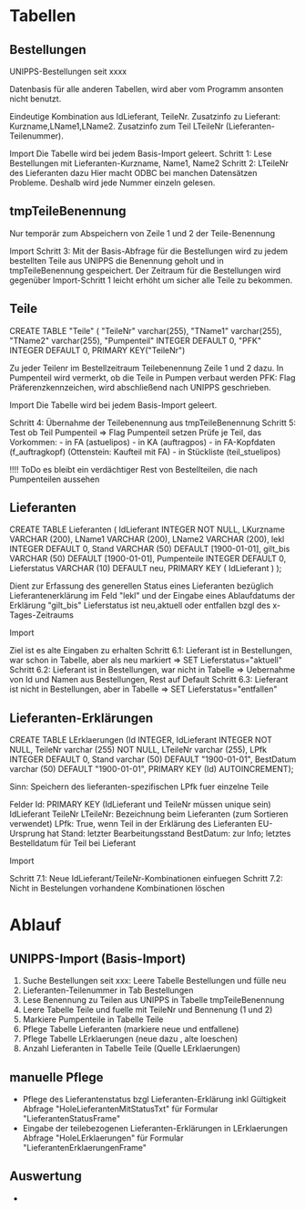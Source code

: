 Tabellen
========

Bestellungen
------------

UNIPPS-Bestellungen seit xxxx

Datenbasis für alle anderen Tabellen, wird aber vom Programm ansonten nicht benutzt.

Eindeutige Kombination aus IdLieferant, TeileNr.
Zusatzinfo zu Lieferant: Kurzname,LName1,LName2.
Zusatzinfo zum Teil  LTeileNr (Lieferanten-Teilenummer).

Import 
Die Tabelle wird bei jedem Basis-Import geleert.
Schritt 1: Lese Bestellungen mit Lieferanten-Kurzname, Name1, Name2
Schritt 2: LTeileNr des Lieferanten dazu
Hier macht ODBC bei manchen Datensätzen Probleme. Deshalb wird jede Nummer einzeln gelesen.

tmpTeileBenennung
-----------------

Nur temporär zum Abspeichern von Zeile 1 und 2 der Teile-Benennung

Import 
Schritt 3: Mit der Basis-Abfrage für die Bestellungen wird zu jedem bestellten Teile aus UNIPPS die Benennung geholt und in tmpTeileBenennung gespeichert. Der Zeitraum für die Bestellungen wird gegenüber Import-Schritt 1 leicht erhöht um sicher alle Teile zu bekommen.

Teile
-----

CREATE TABLE "Teile" (
        "TeileNr"       varchar(255),
        "TName1"        varchar(255),
        "TName2"        varchar(255),
        "Pumpenteil"    INTEGER DEFAULT 0,
        "PFK"   INTEGER  DEFAULT 0,
        PRIMARY KEY("TeileNr")

Zu jeder Teilenr im Bestellzeitraum Teilebenennung Zeile 1 und 2 dazu.
In Pumpenteil wird vermerkt, ob die Teile in Pumpen verbaut werden
PFK: Flag Präferenzkennzeichen, wird abschließend nach UNIPPS geschrieben.


Import 
Die Tabelle wird bei jedem Basis-Import geleert.

Schritt 4: Übernahme der Teilebenennung aus tmpTeileBenennung
Schritt 5: Test ob Teil Pumpenteil => Flag Pumpenteil setzen
Prüfe je Teil, das Vorkommen:
    - in FA (astuelipos)
    - in KA (auftragpos)
    - in FA-Kopfdaten (f_auftragkopf) (Ottenstein: Kaufteil mit FA)
    - in Stückliste (teil_stuelipos)


!!!! ToDo es bleibt ein verdächtiger Rest von Bestellteilen, 
die nach Pumpenteilen aussehen


Lieferanten
-----------

CREATE TABLE Lieferanten (
    IdLieferant  INTEGER       NOT NULL,
    LKurzname    VARCHAR (200),
    LName1       VARCHAR (200),
    LName2       VARCHAR (200),
    lekl         INTEGER       DEFAULT 0,
    Stand        VARCHAR (50)  DEFAULT [1900-01-01],
    gilt_bis     VARCHAR (50)  DEFAULT [1900-01-01],
    Pumpenteile  INTEGER       DEFAULT 0,
    Lieferstatus VARCHAR (10)  DEFAULT neu,
    PRIMARY KEY (
        IdLieferant
    )
);


Dient zur Erfassung des generellen Status eines Lieferanten bezüglich Lieferantenerklärung im Feld "lekl" und der Eingabe eines Ablaufdatums  der Erklärung "gilt_bis"
Lieferstatus ist neu,aktuell oder entfallen bzgl des x-Tages-Zeitraums

Import

Ziel ist es alte Eingaben zu erhalten
Schritt 6.1: Lieferant ist in Bestellungen, war schon in Tabelle,
             aber  als neu markiert => SET Lieferstatus="aktuell"
Schritt 6.2: Lieferant ist in Bestellungen, war nicht in Tabelle => 
             Uebernahme von Id und Namen aus Bestellungen, Rest auf Default 
Schritt 6.3: Lieferant ist nicht in Bestellungen, aber in Tabelle => 
             SET Lieferstatus="entfallen"  

Lieferanten-Erklärungen
-----------------------

CREATE TABLE LErklaerungen (Id INTEGER, IdLieferant INTEGER NOT NULL, TeileNr varchar (255) NOT NULL, LTeileNr varchar (255), LPfk INTEGER DEFAULT 0, Stand varchar (50) DEFAULT "1900-01-01", BestDatum varchar (50) DEFAULT "1900-01-01", PRIMARY KEY (Id) AUTOINCREMENT);

Sinn: Speichern des lieferanten-spezifischen LPfk fuer einzelne Teile

Felder
Id: PRIMARY KEY (IdLieferant und TeileNr müssen unique sein)
IdLieferant
TeileNr
LTeileNr: Bezeichnung beim Lieferanten (zum Sortieren verwendet)
LPfk: True, wenn Teil in der Erklärung des Lieferanten EU-Ursprung hat
Stand: letzter Bearbeitungsstand
BestDatum: zur Info; letztes Bestelldatum für Teil bei Lieferant

Import

Schritt 7.1: Neue IdLieferant/TeileNr-Kombinationen einfuegen
Schritt 7.2: Nicht in Bestelungen vorhandene Kombinationen löschen

Ablauf
======

UNIPPS-Import (Basis-Import)
----------------------------

1. Suche Bestellungen seit xxx: Leere Tabelle Bestellungen und fülle neu
2. Lieferanten-Teilenummer in Tab Bestellungen
3. Lese Benennung zu Teilen aus UNIPPS in Tabelle tmpTeileBenennung
4. Leere Tabelle Teile und fuelle mit TeileNr und Bennenung (1 und 2)
5. Markiere Pumpenteile in Tabelle Teile
6. Pflege Tabelle Lieferanten (markiere neue und entfallene)
7. Pflege Tabelle LErklaerungen (neue dazu , alte loeschen)
8. Anzahl Lieferanten in Tabelle Teile (Quelle LErklaerungen)

manuelle Pflege
---------------
- Pflege des Lieferantenstatus bzgl Lieferanten-Erklärung inkl Gültigkeit
Abfrage "HoleLieferantenMitStatusTxt" für Formular "LieferantenStatusFrame"
- Eingabe der teilebezogenen Lieferanten-Erklärungen in LErklaerungen
Abfrage "HoleLErklaerungen" für Formular "LieferantenErklaerungenFrame" 

Auswertung
----------
- 